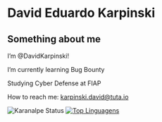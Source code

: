 # David Eduardo Karpinski
## Something about me

I’m @DavidKarpinski!

I’m currently learning Bug Bounty

Studying Cyber Defense at FIAP

How to reach me: karpinski.david@tuta.io





![Karanalpe Status](https://github-readme-stats.vercel.app/api?username=DavidKarpinski&show_icons=true&theme=dracula)
[![Top Linguagens](https://github-readme-stats.vercel.app/api/top-langs/?username=DavidKarpinski&layout=compact&theme=dracula)](https://github.com/anuraghazra/github-readme-stats)

